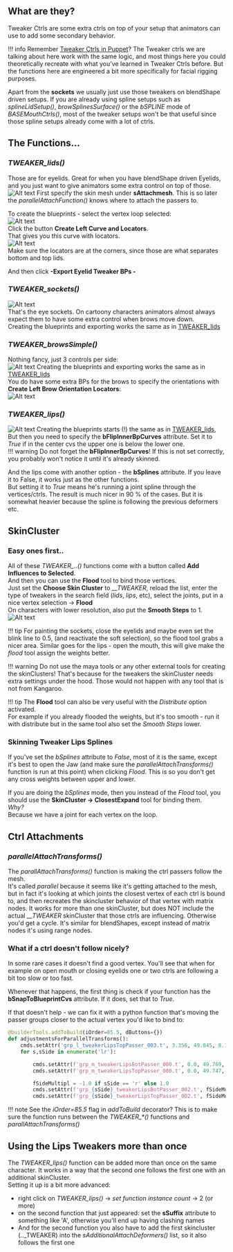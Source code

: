 ## What are they?

Tweaker Ctrls are some extra ctrls on top of your setup that animators can use to add some secondary behavior.

!!! info
    Remember [Tweaker Ctrls in Puppet](../puppet/tweakerCtrls.md)? The Tweaker ctrls we are talking about here work with the same logic, and most
    things here you could theoretically recreate with what you've learned in Tweaker Ctrls before. But the functions
    here are  engineered a bit more specifically for facial rigging purposes.

Apart from the **sockets** we usually just use those tweakers on blendShape driven setups. If you are already using
spline setups such as *splineLidSetup()*, *browSplinesSurface()* or the *bSPLINE* mode of *BASEMouthCtrls()*, 
most of the tweaker setups won't be that useful since those spline setups already come with a lot of ctrls.


## The Functions...

### *TWEAKER_lids()*
Those are for eyelids. Great for when you have blendShape driven Eyelids, and you just want to give animators some
extra control on top of those.  
![Alt text](../images/tweakers_eyelids.jpg)
First specify the skin mesh under **sAttachmesh**. This is so later the *parallelAttachFunction()* knows where to
attach the passers to.

To create the blueprints - select the vertex loop selected:   
![Alt text](../images/tweakers_eyevertices.jpg)  
Click the button **Create Left Curve and Locators**.  
That gives you this curve with locators.   
![Alt text](../images/tweakers_eyeCurve.jpg)    
Make sure the locators are at the corners, since those are what separates bottom and top lids.  

And then click **-Export Eyelid Tweaker BPs -** 

### *TWEAKER_sockets()*
![Alt text](../images/tweakers_sockets.jpg)  
That's the eye sockets. On cartoony characters animators almost always expect them to have some extra control when
brows move down.  
Creating the blueprints and exporting works the same as in [TWEAKER_lids](#tweaker_lids)

### *TWEAKER_browsSimple()*
Nothing fancy, just 3 controls per side:    
![Alt text](../images/tweakers_simpleBrows.jpg)
Creating the blueprints and exporting works the same as in [TWEAKER_lids](#tweaker_lids)  
You do have some extra BPs for the brows to specify the orientations with **Create Left Brow Orientation Locators**:  
![Alt text](../images/tweakers_browExtraBps.jpg)     


### *TWEAKER_lips()*
![Alt text](../images/tweakers_lips.jpg)
Creating the blueprints starts (!) the same as in [TWEAKER_lids](#tweaker_lids),  
But then you need to specify the **bFlipInnerBpCurves** attribute. Set it to *True* if in the center cvs the upper 
one is below the lower one.  
!!! warning
    Do not forget the **bFlipInnerBpCurves**! If this is not set correctly, you probably won't notice it until it's already skinned.   

And the lips come with another option - the **bSplines** attribute. If you leave it to False, 
it works just as the other functions.  
But setting it to *True* means he's running a joint spline through the vertices/ctrls. The result is much nicer in
90 % of the cases. But it is somewhat heavier because the spline is following the previous deformers etc.


## SkinCluster
### Easy ones first..
All of these *TWEAKER_..()* functions come with a button called **Add Influences to Selected**.  
And then you can use the **Flood** tool to bind those vertices.  
Just set the **Choose Skin Cluster** to *__TWEAKER*, reload the list, enter the type of tweakers
in the search field (*lids*, *lips*, etc), select the joints, put in a nice vertex selection -> **Flood**   
On characters with lower resolution, also put the **Smooth Steps** to 1.
![Alt text](../images/tweakers_paintTheSockets.jpg)   

!!! tip 
    For painting the sockets, close the eyelids and maybe even set the blink line to 0.5, (and reactivate the soft selection),
    so the flood tool grabs a nicer area. Similar goes for the lips - open the mouth, this will give make the 
    *flood* tool assign the weights better.

!!! warning
    Do not use the maya tools or any other external tools for creating the skinClusters! That's because
    for the tweakers the skinCluster needs extra settings under the hood. Those would not happen with any tool
    that is not from Kangaroo.

!!! tip
    The **Flood** tool can also be very useful with the *Distribute* option activated.  
    For example if you already flooded the weights, but it's too smooth - run it with distribute 
    but in the same tool also set the *Smooth Steps* lower.

    

### Skinning Tweaker Lips Splines
If you've set the *bSplines* attribute to *False*, most of it is the same, except it's best to open the Jaw 
(and make sure the *parallelAttachTransforms()* function is run at this point) when clicking *Flood*. 
This is so you don't get any cross weights between upper and lower.  

If you are doing the *bSplines* mode, then you instead of the *Flood* tool, you should use the **SkinCluster -> ClosestExpand** tool 
for binding them.  
*Why?*   
Because we have a joint for each vertex on the loop.   


## Ctrl Attachments
### *parallelAttachTransforms()*
The *parallAttachTransforms()* function is making the ctrl passers follow the mesh.  
It's called *parallel* because it seems like it's getting attached to the mesh, but in fact
it's looking at which joints the closest vertex of each ctrl is bound to, and then recreates the
skincluster behavior of that vertex with matrix nodes. It works for more than one skinCluster, but
does NOT include the actual *__TWEAKER* skinCluster that those ctrls are influencing. Otherwise you'd
get a cycle.
It's similar for blendShapes, except instead of matrix nodes it's using range nodes.  

### What if a ctrl doesn't follow nicely?
In some rare cases it doesn't find a good vertex. You'll see that when for example on open mouth or closing eyelids 
one or two ctrls are following a bit too slow or too fast.

Whenever that happens, the first thing is check if your function has the **bSnapToBlueprintCvs** attribute.
If it does, set that to *True*.

If that doesn't help - we can fix it with a python function
that's moving the passer groups closer to the actual vertex you'd like to bind to:

``` python
@builderTools.addToBuild(iOrder=85.5, dButtons={})
def adjustmentsForParallelTransforms():
    cmds.setAttr('grp_l_tweakerLipsTopPasser_003.t', 3.356, 49.845, 8.152)
    for s,sSide in enumerate('lr'):

        cmds.setAttr(f'grp_m_tweakerLipsBotPasser_000.t', 0.0, 49.769, 12.009)
        cmds.setAttr(f'grp_m_tweakerLipsTopPasser_000.t', 0.0, 49.747, 12.267)

        fSideMultipl = -1.0 if sSide == 'r' else 1.0
        cmds.setAttr(f'grp_{sSide}_tweakerLipsBotPasser_002.t', fSideMultipl*2.72, 49.79, 9.59)
        cmds.setAttr(f'grp_{sSide}_tweakerLipsTopPasser_002.t', fSideMultipl*2.653, 49.817, 9.665)
```

!!! note
    See the *iOrder=85.5* flag in *addToBuild* decorator? This is to make sure the function runs between
    the *TWEAKER_\*()* functions and *parallAttachTransforms()*



## Using the Lips Tweakers more than once
The *TWEAKER_lips()* function can be added more than once on the same character. It works in a way that the second one follows the first one with an additional skinCluster.  
Setting it up is a bit more advanced:

- right click on *TWEAKER_lips()* -> *set function instance count* -> 2 (or more)
- on the second function that just appeared: set the **sSuffix** attribute to something like 'A', otherwise you'll end up having clashing names 
- And for the second function you also have to add the first skincluster (.._TWEAKER) into the *sAdditionalAttachDeformers()* list, so it also follows the first one
